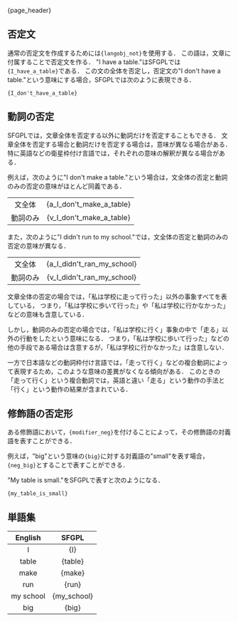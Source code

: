 {page_header}

## 否定文

通常の否定文を作成するためには```{langobj_not}```を使用する．
この語は，文章に付属することで否定文を作る．
"I have a table."はSFGPLでは```{I_have_a_table}```である．
この文の全体を否定し，否定文の"I don't have a table."という意味にする場合，SFGPLでは次のように表現できる．

```SFGPL
{I_don't_have_a_table}
```

## 動詞の否定

SFGPLでは，文章全体を否定する以外に動詞だけを否定することもできる．
文章全体を否定する場合と動詞だけを否定する場合は，意味が異なる場合がある．
特に英語などの衛星枠付け言語では，それぞれの意味の解釈が異なる場合がある．

例えば，次のように"I don't make a table."という場合は，文全体の否定と動詞のみの否定の意味がほとんど同義である．

|||
|:-:|:-:|
|文全体|{a_I_don't_make_a_table}|
|動詞のみ|{v_I_don't_make_a_table}|

また，次のように"I didn't run to my school."では，文全体の否定と動詞のみの否定の意味が異なる．

|||
|:-:|:-:|
|文全体|{a_I_didn't_ran_my_school}|
|動詞のみ|{v_I_didn't_ran_my_school}|

文章全体の否定の場合では，「私は学校に走って行った」以外の事象すべてを表している，
つまり，「私は学校に歩いて行った」や「私は学校に行かなかった」などの意味も含意している．

しかし，動詞のみの否定の場合では，「私は学校に行く」事象の中で「走る」以外の行動をしたという意味になる．
つまり，「私は学校に歩いて行った」などの他の手段である場合は含意するが，「私は学校に行かなかった」は含意しない．

一方で日本語などの動詞枠付け言語では，「走って行く」などの複合動詞によって表現するため，このような意味の差異がなくなる傾向がある．
このときの「走って行く」という複合動詞では，英語と違い「走る」という動作の手法と「行く」という動作の結果が含まれている．

## 修飾語の否定形

ある修飾語において，```{modifier_neg}```を付けることによって，その修飾語の対義語を表すことができる．

例えば，"big"という意味の```{big}```に対する対義語の"small"を表す場合，```{neg_big}```とすることで表すことができる．

"My table is small."をSFGPLで表すと次のようになる．

```SFGPL
{my_table_is_small}
```

## 単語集

|English|SFGPL|
|:-:|:-:|
|I|{I}|
|table|{table}|
|make|{make}|
|run|{run}|
|my school|{my_school}|
|big|{big}|
